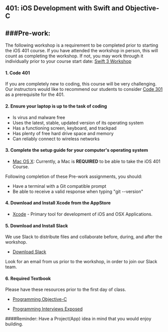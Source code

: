 
401: iOS Development with Swift and Objective-C
-----------------------

###Pre-work:
------------
The following workshop is a requirement to be completed prior to starting the iOS 401 course. If you have attended the workshop in person, this will count as completing the workshop. If not, you may work through it individually prior to your course start date:
[Swift 3 Workshop](https://github.com/codefellows/swift-3-workshop)

#### 1. Code 401
If you are completely new to coding, this course will be very challenging. Our instructors would like to recommend our students to consider [Code 301](https://www.codefellows.org/courses/code-301/intermediate-software-development) as a prerequisite for the 401.

#### 2. Ensure your laptop is up to the task of coding

  - Is virus and malware free
  - Uses the latest, stable, updated version of its operating system
  - Has a functioning screen, keyboard, and trackpad
  - Has plenty of free hard drive space and memory
  - Can reliably connect to wireless networks

#### 3. Complete the setup guide for your computer's operating system

  - [Mac OS X](os-setup.md): Currently, a Mac is **REQUIRED** to be able to take the iOS 401 Course.

Following completion of these Pre-work assignments, you should:
 - Have a terminal with a Git compatible prompt
 - Be able to receive a valid response when typing "git --version"

#### 4. Download and Install Xcode from the AppStore
 - [Xcode](https://itunes.apple.com/us/app/xcode/id497799835?ls=1&mt=12) - Primary tool for development of iOS and OSX Applications. 

#### 5. Download and Install Slack

We use Slack to distribute files and collaborate before, during, and after the workshop.

  - [Download Slack](https://slack.com/apps)

Look for an email from us prior to the workshop, in order to join our Slack team.

#### 6. Required Textbook
Please have these resources prior to the first day of class.

   - [Programming Objective-C](http://www.amazon.com/Programming-Objective-C-Edition-Developers-Library/dp/0321967607)  
   
   - [Programming Interviews Exposed](https://www.amazon.com/Programming-Interviews-Exposed-Secrets-Landing/dp/1118261364/ref=sr_1_1?ie=UTF8&qid=1475531385&sr=8-1&keywords=programming+interviews+exposed)  

####Reminder:
Have a Project(App) idea in mind that you would enjoy building.  